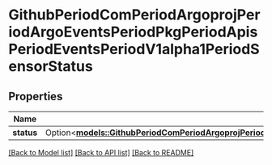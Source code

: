# GithubPeriodComPeriodArgoprojPeriodArgoEventsPeriodPkgPeriodApisPeriodEventsPeriodV1alpha1PeriodSensorStatus

## Properties

Name | Type | Description | Notes
------------ | ------------- | ------------- | -------------
**status** | Option<[**models::GithubPeriodComPeriodArgoprojPeriodArgoEventsPeriodPkgPeriodApisPeriodEventsPeriodV1alpha1PeriodStatus**](github.com.argoproj.argo_events.pkg.apis.events.v1alpha1.Status.md)> |  | [optional]

[[Back to Model list]](../README.md#documentation-for-models) [[Back to API list]](../README.md#documentation-for-api-endpoints) [[Back to README]](../README.md)



